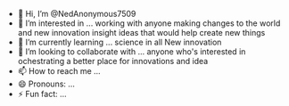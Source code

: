 - 👋 Hi, I’m @NedAnonymous7509
- 👀 I’m interested in ... working with anyone making changes to the world and new innovation insight ideas that would help create new things
- 🌱 I’m currently learning ... science in all New innovation
- 💞️ I’m looking to collaborate with ... anyone who's interested in ochestrating a better place for innovations and idea
- 📫 How to reach me ... 
- 😄 Pronouns: ...
- ⚡ Fun fact: ...

<!---
NedAnonymous7509/NedAnonymous7509 is a ✨ special ✨ repository because its `README.md` (this file) appears on your GitHub profile.
You can click the Preview link to take a look at your changes.
--->
